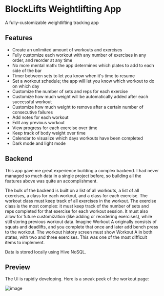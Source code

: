 # BlockLifts Weightlifting App

A fully-customizable weightlifting tracking app

## Features

* Create an unlimited amount of workouts and exercises
* Fully customize each workout with any number of exercises in any order, and reorder at any time
* No more mental math: the app determines which plates to add to each side of the bar
* Timer between sets to let you know when it's time to resume
* Set a workout schedule; the app will let you know which workout to do on which day
* Customize the number of sets and reps for each exercise
* Customize how much weight will be automatically added after each successful workout
* Customize how much weight to remove after a certain number of consecutive failures
* Add notes for each workout
* Edit any previous workout
* View progress for each exercise over time
* Keep track of body weight over time
* Calendar to visualize which days workouts have been completed
* Dark mode and light mode

## Backend

This app gave me great experience building a complex backend. I had never managed so much data in a single project before, so building all the features above was quite an accomplishment.

The bulk of the backend is built on a list of all workouts, a list of all exercises, a class for each workout, and a class for each exercise. The workout class must keep track of all exercises in the workout. The exercise class is the most complex: it must keep track of the number of sets and reps completed for that exercise for each workout session. It must also allow for future customization (like adding or reordering exercises), while still storing previous workout data. Imagine Workout A originally consists of squats and deadlifts, and you complete that once and later add bench press to the workout. The workout history screen must show Workout A in both states, with two and three exercises. This was one of the most difficult items to implement.

Data is stored locally using Hive NoSQL. 

## Preview

The UI is rapidly developing. Here is a sneak peek of the workout page:

![image](https://user-images.githubusercontent.com/87464153/169680783-421a8cf0-66e8-4cf6-8e74-d0186391d1ab.png)

